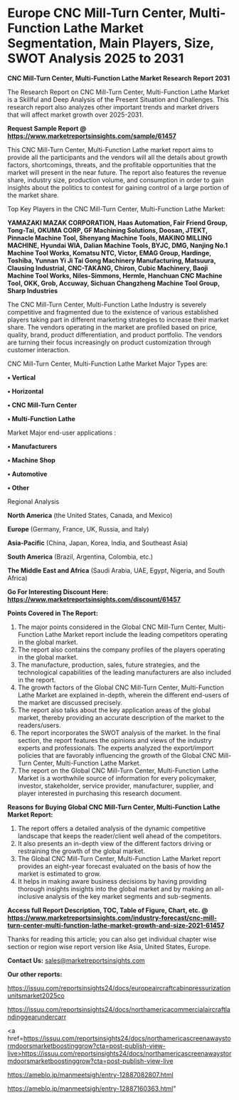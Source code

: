 # Europe CNC Mill-Turn Center, Multi-Function Lathe Market Segmentation, Main Players, Size, SWOT Analysis 2025 to 2031

<strong>CNC Mill-Turn Center, Multi-Function Lathe Market Research Report 2031</strong>

The Research Report on CNC Mill-Turn Center, Multi-Function Lathe Market is a Skillful and Deep Analysis of the Present Situation and Challenges. This research report also analyzes other important trends and market drivers that will affect market growth over 2025-2031.

<strong>Request Sample Report @ <a href=https://www.marketreportsinsights.com/sample/61457>https://www.marketreportsinsights.com/sample/61457</a></strong>

This CNC Mill-Turn Center, Multi-Function Lathe market report aims to provide all the participants and the vendors will all the details about growth factors, shortcomings, threats, and the profitable opportunities that the market will present in the near future. The report also features the revenue share, industry size, production volume, and consumption in order to gain insights about the politics to contest for gaining control of a large portion of the market share.

Top Key Players in the CNC Mill-Turn Center, Multi-Function Lathe Market:

<strong>YAMAZAKI MAZAK CORPORATION, Haas Automation, Fair Friend Group, Tong-Tai, OKUMA CORP, GF Machining Solutions, Doosan, JTEKT, Pinnacle Machine Tool, Shenyang Machine Tools, MAKINO MILLING MACHINE, Hyundai WIA, Dalian Machine Tools, BYJC, DMG, Nanjing No.1 Machine Tool Works, Komatsu NTC, Victor, EMAG Group, Hardinge, Toshiba, Yunnan Yi Ji Tai Gong Machinery Manufacturing, Matsuura, Clausing Industrial, CNC-TAKANG, Chiron, Cubic Machinery, Baoji Machine Tool Works, Niles-Simmons, Hermle, Hanchuan CNC Machine Tool, OKK, Grob, Accuway, Sichuan Changzheng Machine Tool Group, Sharp Industries</strong>

The CNC Mill-Turn Center, Multi-Function Lathe Industry is severely competitive and fragmented due to the existence of various established players taking part in different marketing strategies to increase their market share. The vendors operating in the market are profiled based on price, quality, brand, product differentiation, and product portfolio. The vendors are turning their focus increasingly on product customization through customer interaction.

CNC Mill-Turn Center, Multi-Function Lathe Market Major Types are:

<strong>• Vertical

• Horizontal

• CNC Mill-Turn Center

• Multi-Function Lathe</strong>

Market Major end-user applications :

<strong>• Manufacturers

• Machine Shop

• Automotive

• Other</strong>

Regional Analysis

</u><strong><b>North America</b></strong> (the United States, Canada, and Mexico)

<strong><b>Europe </b></strong>(Germany, France, UK, Russia, and Italy)

<strong><b>Asia-Pacific</b></strong> (China, Japan, Korea, India, and Southeast Asia)

<strong><b>South America</b></strong> (Brazil, Argentina, Colombia, etc.)

<strong><b>The Middle East and Africa</b></strong> (Saudi Arabia, UAE, Egypt, Nigeria, and South Africa)

<strong>Go For Interesting Discount Here: <a href=https://www.marketreportsinsights.com/discount/61457>https://www.marketreportsinsights.com/discount/61457</a></strong>

<strong>Points Covered in The Report:</strong>
<ol>
  <li>The major points considered in the Global CNC Mill-Turn Center, Multi-Function Lathe Market report include the leading competitors operating in the global market.</li>
  <li>The report also contains the company profiles of the players operating in the global market.</li>
  <li>The manufacture, production, sales, future strategies, and the technological capabilities of the leading manufacturers are also included in the report.</li>
  <li>The growth factors of the Global CNC Mill-Turn Center, Multi-Function Lathe Market are explained in-depth, wherein the different end-users of the market are discussed precisely.</li>
  <li>The report also talks about the key application areas of the global market, thereby providing an accurate description of the market to the readers/users.</li>
  <li>The report incorporates the SWOT analysis of the market. In the final section, the report features the opinions and views of the industry experts and professionals. The experts analyzed the export/import policies that are favorably influencing the growth of the Global CNC Mill-Turn Center, Multi-Function Lathe Market.</li>
  <li>The report on the Global CNC Mill-Turn Center, Multi-Function Lathe Market is a worthwhile source of information for every policymaker, investor, stakeholder, service provider, manufacturer, supplier, and player interested in purchasing this research document.</li>
</ol>
<strong>Reasons for Buying Global CNC Mill-Turn Center, Multi-Function Lathe Market Report:</strong>

<ol>
  <li>The report offers a detailed analysis of the dynamic competitive landscape that keeps the reader/client well ahead of the competitors.</li>
  <li>It also presents an in-depth view of the different factors driving or restraining the growth of the global market.</li>
  <li>The Global CNC Mill-Turn Center, Multi-Function Lathe Market report provides an eight-year forecast evaluated on the basis of how the market is estimated to grow.</li>
  <li>It helps in making aware business decisions by having providing thorough insights insights into the global market and by making an all-inclusive analysis of the key market segments and sub-segments.</li>
</ol>
<strong>Access full Report Description, TOC, Table of Figure, Chart, etc. @ <a href=https://www.marketreportsinsights.com/industry-forecast/cnc-mill-turn-center-multi-function-lathe-market-growth-and-size-2021-61457>https://www.marketreportsinsights.com/industry-forecast/cnc-mill-turn-center-multi-function-lathe-market-growth-and-size-2021-61457</a></strong>


Thanks for reading this article; you can also get individual chapter wise section or region wise report version like Asia, United States, Europe.

<strong>Contact Us:</strong>
sales@marketreportsinsights.com

<strong>Our other reports:</strong>

<a href=https://issuu.com/reportsinsights24/docs/europeaircraftcabinpressurizationunitsmarket2025co>https://issuu.com/reportsinsights24/docs/europeaircraftcabinpressurizationunitsmarket2025co</a>

<a href=https://issuu.com/reportsinsights24/docs/northamericacommercialaircraftlandinggearundercarr>https://issuu.com/reportsinsights24/docs/northamericacommercialaircraftlandinggearundercarr</a>

<a href=https://issuu.com/reportsinsights24/docs/northamericascreenawaystormdoorsmarketboostinggrow?cta=post-publish-view-live>https://issuu.com/reportsinsights24/docs/northamericascreenawaystormdoorsmarketboostinggrow?cta=post-publish-view-live</a>

<a href=https://ameblo.jp/manmeetsigh/entry-12887082807.html>https://ameblo.jp/manmeetsigh/entry-12887082807.html</a>

<a href=https://ameblo.jp/manmeetsigh/entry-12887160363.html>https://ameblo.jp/manmeetsigh/entry-12887160363.html</a>"
